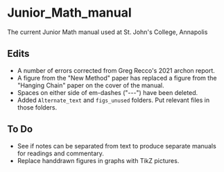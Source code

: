 # Junior_Math_manual
 The current Junior Math manual used at St. John's College, Annapolis

## Edits
- A number of errors corrected from Greg Recco's 2021 archon report.
- A figure from the "New Method" paper has replaced a figure from the "Hanging Chain" paper on the cover of the manual.
- Spaces on either side of em-dashes ("---") have been deleted.
- Added `Alternate_text` and `figs_unused` folders. Put relevant files in those folders.

## To Do
- See if notes can be separated from text to produce separate manuals for readings and commentary.
- Replace handdrawn figures in graphs with TikZ pictures.
